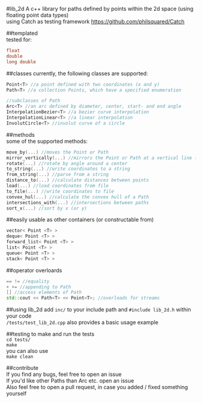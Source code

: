 #lib_2d
A c++ library for paths defined by points within the 2d space (using floating point data types)  
using Catch as testing framework https://github.com/philsquared/Catch  



##templated  
tested for:  

```cpp
float  
double  
long double
```


##classes
currently, the following classes are supported:  

```cpp
Point<T> //a point defined with two coordinates (x and y)  
Path<T> //a collection Points, which have a specified enumeration

//subclasses of Path
Arc<T> //an arc defined by diameter, center, start- and end angle
InterpolationBezier<T> //a bezier curve interpolation  
InterpolationLinear<T> //a linear interpolation
InvolutCircle<T> //involut curve of a circle
```


##methods  
some of the supported methods:  

```cpp
move_by(...) //moves the Point or Path  
mirror_vertically(...) //mirrors the Point or Path at a vertical line (horizontally and point also supported)  
rotate(...) //rotate by angle around a center  
to_string(...) //write coordinates to a string  
from_string(...) //parse from a string
distance_to(...) //calculate distances between points
load(...) //load coordinates from file
to_file(...) //write coordinates to file
convex_hul(...) //calculate the convex hull of a Path  
intersections_with(...) //intersections between paths  
sort_x(...) //sort by x (or y)  
```  


##easily usable as other containers (or constructable from)

```cpp
vector< Point <T> >  
deque< Point <T> >  
forward_list< Point <T> >  
list< Point <T> >  
queue< Point <T> >  
stack< Point <T> >  
```  


##operator overloards  

```cpp
== != //equality  
+ += //appending to Path  
[] //access elements of Path
std::cout << Path<T> << Point<T>; //overloads for streams
```  



##using lib_2d
add `inc/` to your include path and `#include lib_2d.h` within your code  
`/tests/test_lib_2d.cpp` also provides a basic usage example



##testing
to make and run the tests  
`cd tests/`  
`make`  
you can also use  
`make clean`  



##contribute  
If you find any bugs, feel free to open an issue  
If you'd like other Paths than Arc etc. open an issue  
Also feel free to open a pull request, in case you added / fixed something yourself
